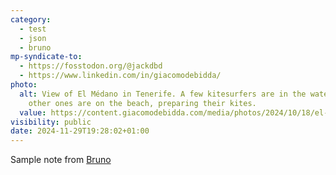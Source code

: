 ```yaml
---
category:
  - test
  - json
  - bruno
mp-syndicate-to:
  - https://fosstodon.org/@jackdbd
  - https://www.linkedin.com/in/giacomodebidda/
photo:
  alt: View of El Médano in Tenerife. A few kitesurfers are in the water. A few
    other ones are on the beach, preparing their kites.
  value: https://content.giacomodebidda.com/media/photos/2024/10/18/el-medano-tenerife-2023.jpg
visibility: public
date: 2024-11-29T19:28:02+01:00
---
```


<p>Sample note from <a href="https: //github.com/usebruno/bruno">Bruno</a></p>